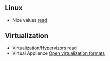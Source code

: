 ## Linux
*	Nice values [read](/topics2/nice.md)

## Virtualization
*	Virtualization/Hypervizors [read](/topics2/virtualization/hypervisors.md)
* 	Virtual Applience [Open virtualization formats](/topics2/virtualization/virtual_applience.md)


